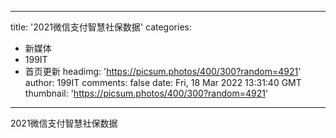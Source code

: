 
---
title: '2021微信支付智慧社保数据'
categories: 
 - 新媒体
 - 199IT
 - 首页更新
headimg: 'https://picsum.photos/400/300?random=4921'
author: 199IT
comments: false
date: Fri, 18 Mar 2022 13:31:40 GMT
thumbnail: 'https://picsum.photos/400/300?random=4921'
---

<div>   
2021微信支付智慧社保数据  
</div>
            